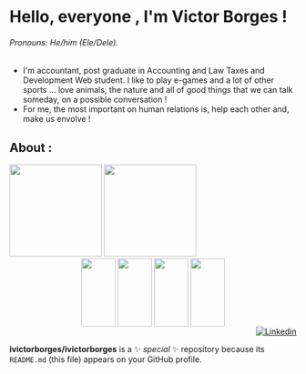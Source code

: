 # Hello, everyone , I'm Victor Borges ! 
###### Pronouns: He/him (Ele/Dele).
- I'm accountant, post graduate in Accounting and Law Taxes and Development Web student. I like to play e-games and a lot of other sports ... love animals, the nature and all of good things that we can talk someday, on a possible conversation !
- For me, the most important on human relations is, help each other and, make us envolve !


## About :

<div>
  <img height="162cm" src="https://github-readme-stats.vercel.app/api?username=ivictorborges&show_icons=true&theme=tokyonight"/>
  <img height="162cm" src="https://github-readme-stats.vercel.app/api/top-langs/?username=ivictorborges&layout=compact&theme=tokyonight"/>
</div>

<div align="center" style="display: inline_block">
  <img align="center" height="120" width="60" src="https://cdn.jsdelivr.net/gh/devicons/devicon/icons/css3/css3-original.svg" />
  <img align="center" height="120" width="60" src="https://cdn.jsdelivr.net/gh/devicons/devicon/icons/html5/html5-original.svg" />
  <img align="center" height="120" width="60" src="https://cdn.jsdelivr.net/gh/devicons/devicon/icons/react/react-original.svg" />
  <img align="center" height="120" width="60" src="https://cdn.jsdelivr.net/gh/devicons/devicon/icons/javascript/javascript-original.svg" />
</div>

<div align="right">
  <a href="https://linkedin.com/in/victor-borges-beasolucoes" target="_blank"><img src="https://img.shields.io/badge/LinkedIn-0077B5?style=for-the-badge&logo=linkedin&logoColor=white" alt="Linkedin"></a>
</div>





**ivictorborges/ivictorborges** is a ✨ _special_ ✨ repository because its `README.md` (this file) appears on your GitHub profile.
